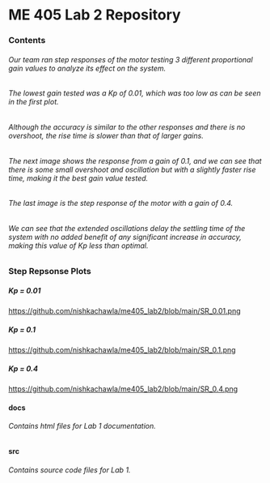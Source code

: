 # ME 405 Lab 2 Repository

### Contents
###### Our team ran step responses of the motor testing 3 different proportional gain values to analyze its effect on the system. 
###### The lowest gain tested was a Kp of 0.01, which was too low as can be seen in the first plot. 
###### Although the accuracy is similar to the other responses and there is no overshoot, the rise time is slower than that of larger gains. 
###### The next image shows the response from a gain of 0.1, and we can see that there is some small overshoot and oscillation but with a slightly faster rise time, making it the best gain value tested.
###### The last image is the step response of the motor with a gain of 0.4. 
###### We can see that the extended oscillations delay the settling time of the system with no added benefit of any significant increase in accuracy, making this value of Kp less than optimal.

### Step Repsonse Plots
##### Kp = 0.01
https://github.com/nishkachawla/me405_lab2/blob/main/SR_0.01.png

##### Kp = 0.1
https://github.com/nishkachawla/me405_lab2/blob/main/SR_0.1.png

##### Kp = 0.4
https://github.com/nishkachawla/me405_lab2/blob/main/SR_0.4.png


#### docs
###### Contains html files for Lab 1 documentation. 

#### src
###### Contains source code files for Lab 1. 
